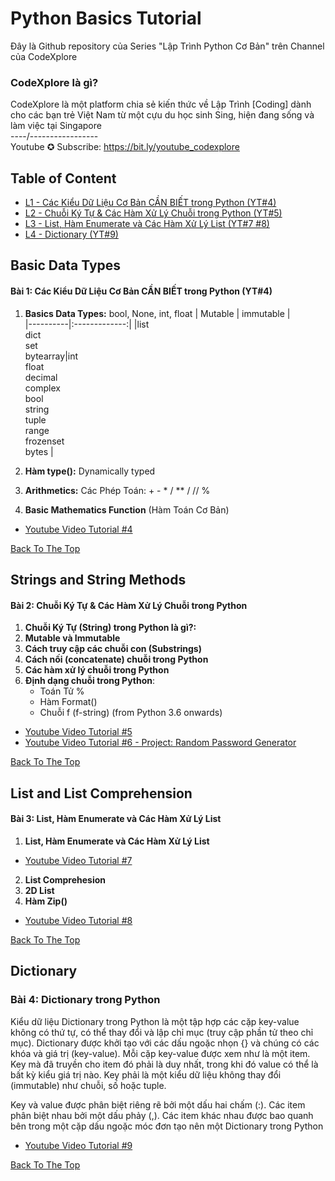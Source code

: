 # Python Basics Tutorial 
Đây là Github repository của Series "Lập Trình Python Cơ Bản" trên Channel của CodeXplore

### CodeXplore là gì?
CodeXplore là một platform chia sẻ kiến thức về Lập Trình [Coding] dành cho các bạn trẻ Việt Nam từ một cựu du học sinh Sing, hiện đang sống và làm việc tại Singapore <br>
----/----------------- <br>
Youtube ✪ Subscribe: https://bit.ly/youtube_codexplore

## Table of Content
- [L1 - Các Kiểu  Dữ Liệu Cơ Bản CẦN BIẾT trong Python (YT#4)](#basic-data-types)
- [L2 - Chuỗi Ký Tự & Các Hàm Xử Lý Chuỗi trong Python (YT#5)](#strings-and-string-methods)
- [L3 - List, Hàm Enumerate và Các Hàm Xử Lý List (YT#7 #8)](#list-and-list-comprehension)
- [L4 - Dictionary (YT#9)](#dictionary)


## Basic Data Types 
#### Bài 1: Các Kiểu  Dữ Liệu Cơ Bản CẦN BIẾT trong Python (YT#4)
1. **Basics Data Types:** bool, None, int, float 
   | Mutable   |      immutable      |  
   |----------|:-------------:|
   |list <br>dict<br>set<br>bytearray|int<br> float<br> decimal<br> complex<br> bool<br> string<br> tuple<br> range<br> frozenset<br> bytes | 

   
2. **Hàm type():** Dynamically typed
3. **Arithmetics:** Các Phép Toán: + - * / ** / // %
4. **Basic Mathematics Function** (Hàm Toán Cơ Bản)




* [Youtube Video Tutorial #4](https://youtu.be/FBfayv31Doo "Các Kiểu Dữ Liệu Cơ Bản CẦN BIẾT trong Python | Lập Trình Python Cơ Bản #4")


[Back To The Top](#table-of-content)

## Strings and String Methods 
#### Bài 2: Chuỗi Ký Tự & Các Hàm Xử Lý Chuỗi trong Python
1. **Chuỗi Ký Tự (String) trong Python là gì?:**
2. **Mutable và Immutable**
3. **Cách truy cập các chuỗi con (Substrings)**
4. **Cách nối (concatenate) chuỗi trong Python**
5. **Các hàm xử lý chuỗi trong Python**
6. **Định dạng chuỗi trong Python**: 
    * Toán Tử %
    * Hàm Format()
    * Chuỗi f (f-string) (from Python 3.6 onwards)
 
* [Youtube Video Tutorial #5](https://youtu.be/H68p4-lCXVM "Chuỗi Ký Tự & Các Hàm Xử Lý Chuỗi trong Python | Lập Trình Python Cơ Bản #5")
* [Youtube Video Tutorial #6 - Project: Random Password Generator](https://youtu.be/RouhRGevVFM "Lập Trình Random Password Generator | Lập Trình Python Cơ Bản #6")

[Back To The Top](#python-basics-worksheet)


## List and List Comprehension 
#### Bài 3: List, Hàm Enumerate và Các Hàm Xử Lý List 

1. **List, Hàm Enumerate và Các Hàm Xử Lý List**
* [Youtube Video Tutorial #7](https://youtu.be/mwK0RS9WhOc)

2. **List Comprehesion**
3. **2D List**
4. **Hàm Zip()**
* [Youtube Video Tutorial #8](https://youtu.be/fnXwXe0O6s8)



[Back To The Top](#table-of-content)

## Dictionary

### Bài 4: Dictionary trong Python
Kiểu dữ liệu Dictionary trong Python là một tập hợp các cặp key-value không có thứ tự, có thể thay đổi và lập chỉ mục (truy cập phần tử theo chỉ mục). Dictionary được khởi tạo với các dấu ngoặc nhọn {} và chúng có các khóa và giá trị (key-value). Mỗi cặp key-value được xem như là một item. Key mà đã truyền cho item đó phải là duy nhất, trong khi đó value có thể là bất kỳ kiểu giá trị nào. Key phải là một kiểu dữ liệu không thay đổi (immutable) như chuỗi, số hoặc tuple.

Key và value được phân biệt riêng rẽ bởi một dấu hai chấm (:). Các item phân biệt nhau bởi một dấu phảy (,). Các item khác nhau được bao quanh bên trong một cặp dấu ngoặc móc đơn tạo nên một Dictionary trong Python

* [Youtube Video Tutorial #9](https://youtu.be/YDRKO29wteU)



[Back To The Top](#table-of-content)

